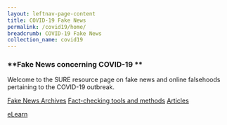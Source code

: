 ```yaml
---
layout: leftnav-page-content
title: COVID-19 Fake News
permalink: /covid19/home/
breadcrumb: COVID-19 Fake News
collection_name: covid19
---
```


### **Fake News concerning COVID-19 **

Welcome to the SURE resource page on fake news and online falsehoods pertaining to the COVID-19 outbreak. 

[Fake News Archives](/covid19/cases/)
[Fact-checking tools and methods](/covid19/tools/)
[Articles](/covid19/articles/)



[eLearn](/resources/format/elearn/elearn)